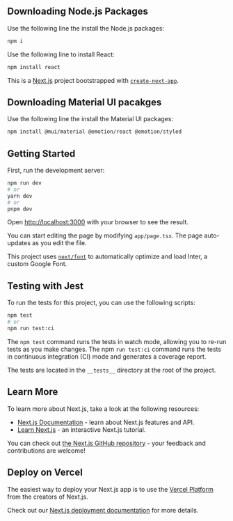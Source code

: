 ## Downloading Node.js Packages

Use the following line the install the Node.js packages:

```bash
npm i
```

Use the following line to install React:
```bash
npm install react
```

This is a [Next.js](https://nextjs.org/) project bootstrapped with [`create-next-app`](https://github.com/vercel/next.js/tree/canary/packages/create-next-app).


## Downloading Material UI pacakges

Use the following line the install the Material UI packages:

```bash
npm install @mui/material @emotion/react @emotion/styled
```

## Getting Started

First, run the development server:

```bash
npm run dev
# or
yarn dev
# or
pnpm dev
```

Open [http://localhost:3000](http://localhost:3000) with your browser to see the result.

You can start editing the page by modifying `app/page.tsx`. The page auto-updates as you edit the file.

This project uses [`next/font`](https://nextjs.org/docs/basic-features/font-optimization) to automatically optimize and load Inter, a custom Google Font.

## Testing with Jest

To run the tests for this project, you can use the following scripts:

```bash
npm test
# or
npm run test:ci
```

The `npm test` command runs the tests in watch mode, allowing you to re-run tests as you make changes. The npm `run test:ci` command runs the tests in continuous integration (CI) mode and generates a coverage report.

The tests are located in the `__tests__` directory at the root of the project.

## Learn More

To learn more about Next.js, take a look at the following resources:

- [Next.js Documentation](https://nextjs.org/docs) - learn about Next.js features and API.
- [Learn Next.js](https://nextjs.org/learn) - an interactive Next.js tutorial.

You can check out [the Next.js GitHub repository](https://github.com/vercel/next.js/) - your feedback and contributions are welcome!

## Deploy on Vercel

The easiest way to deploy your Next.js app is to use the [Vercel Platform](https://vercel.com/new?utm_medium=default-template&filter=next.js&utm_source=create-next-app&utm_campaign=create-next-app-readme) from the creators of Next.js.

Check out our [Next.js deployment documentation](https://nextjs.org/docs/deployment) for more details.






